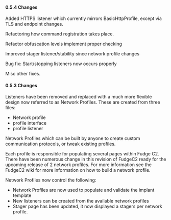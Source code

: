 #### 0.5.4 Changes

Added HTTPS listener which currently mirrors BasicHttpProfile, except via TLS and endpoint changes.

Refactoring how command registration takes place.

Refactor obfuscation levels implement proper checking

Improved stager listener/stability since network profile changes

Bug fix: Start/stopping listeners now occurs properly

Misc other fixes.


#### 0.5.3 Changes
Listeners have been removed and replaced with a much more flexible design now referred to as Network Profiles. These are created from three files:
 - Network profile
 - profile interface
 - profile listener

Network Profiles which can be built by anyone to create custom communication protocols, or tweak existing profiles.

Each profile is responsible for populating several pages within Fudge C2. There have been numerous change in this
revision of FudgeC2 ready for the upcoming release of 2 network profiles. For more information see the FudgeC2 wiki
for more information on how to build a network profile.

Network Profiles now control the following:
 - Network Profiles are now used to populate and validate the implant template
 - New listeners can be created from the available network profiles
 - Stager page has been updated, it now displayed a stagers per network profile.